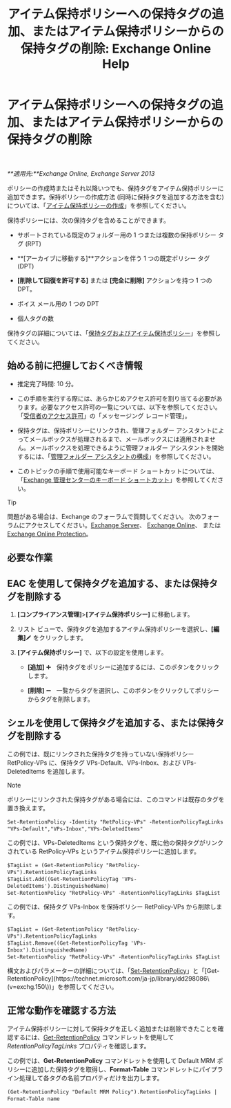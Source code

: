 ﻿---
title: 'アイテム保持ポリシーへの保持タグの追加、またはアイテム保持ポリシーからの保持タグの削除: Exchange Online Help'
TOCTitle: アイテム保持ポリシーへの保持タグの追加、またはアイテム保持ポリシーからの保持タグの削除
ms:assetid: 3a5196ce-2764-453d-9bc1-5ec22d06b40d
ms:mtpsurl: https://technet.microsoft.com/ja-jp/library/Dd362328(v=EXCHG.150)
ms:contentKeyID: 49896205
ms.date: 05/22/2018
mtps_version: v=EXCHG.150
ms.translationtype: HT
---

# アイテム保持ポリシーへの保持タグの追加、またはアイテム保持ポリシーからの保持タグの削除

 

_**適用先:**Exchange Online, Exchange Server 2013_

ポリシーの作成時またはそれ以降いつでも、保持タグをアイテム保持ポリシーに追加できます。保持ポリシーの作成方法 (同時に保持タグを追加する方法を含む) については、「[アイテム保持ポリシーの作成](create-a-retention-policy-exchange-2013-help.md)」を参照してください。

保持ポリシーには、次の保持タグを含めることができます。

  - サポートされている既定のフォルダー用の 1 つまたは複数の保持ポリシー タグ (RPT)

  - **\[アーカイブに移動する\]**アクションを伴う 1 つの既定ポリシー タグ (DPT)

  - **\[削除して回復を許可する\]** または **\[完全に削除\]** アクションを持つ 1 つの DPT。

  - ボイス メール用の 1 つの DPT

  - 個人タグの数

保持タグの詳細については、「[保持タグおよびアイテム保持ポリシー](retention-tags-and-retention-policies-exchange-2013-help.md)」を参照してください。

## 始める前に把握しておくべき情報

  - 推定完了時間: 10 分。

  - この手順を実行する際には、あらかじめアクセス許可を割り当てる必要があります。必要なアクセス許可の一覧については、以下を参照してください。「[受信者のアクセス許可](recipients-permissions-exchange-2013-help.md)」の「メッセージング レコード管理」。

  - 保持タグは、保持ポリシーにリンクされ、管理フォルダー アシスタントによってメールボックスが処理されるまで、メールボックスには適用されません。メールボックスを処理できるように管理フォルダー アシスタントを開始するには、「[管理フォルダー アシスタントの構成](configure-the-managed-folder-assistant-exchange-2013-help.md)」を参照してください。

  - このトピックの手順で使用可能なキーボード ショートカットについては、「[Exchange 管理センターのキーボード ショートカット](keyboard-shortcuts-in-the-exchange-admin-center-exchange-online-protection-help.md)」を参照してください。


> [!TIP]
> 問題がある場合は、Exchange のフォーラムで質問してください。 次のフォーラムにアクセスしてください。<A href="https://go.microsoft.com/fwlink/p/?linkid=60612">Exchange Server</A>、 <A href="https://go.microsoft.com/fwlink/p/?linkid=267542">Exchange Online</A>、 または <A href="https://go.microsoft.com/fwlink/p/?linkid=285351">Exchange Online Protection</A>。



## 必要な作業

## EAC を使用して保持タグを追加する、または保持タグを削除する

1.  **\[コンプライアンス管理\]**\>**\[アイテム保持ポリシー\]** に移動します。

2.  リスト ビューで、保持タグを追加するアイテム保持ポリシーを選択し、**\[編集\]**![編集アイコン](images/Bb124582.6f53ccb2-1f13-4c02-bea0-30690e6ea71d(EXCHG.150).gif "編集アイコン") をクリックします。

3.  **\[アイテム保持ポリシー\]** で、以下の設定を使用します。
    
      - **\[追加\]** ![\[追加\] アイコン](images/JJ218640.c1e75329-d6d7-4073-a27d-498590bbb558(EXCHG.150).gif "[追加] アイコン")   保持タグをポリシーに追加するには、このボタンをクリックします。
    
      - **\[削除\]** ![\[削除\] アイコン](images/Dd362328.479b6ced-8d64-4277-a725-f17fea202b28(EXCHG.150).gif "[削除] アイコン")   一覧からタグを選択し、このボタンをクリックしてポリシーからタグを削除します。

## シェルを使用して保持タグを追加する、または保持タグを削除する

この例では、既にリンクされた保持タグを持っていない保持ポリシー RetPolicy-VPs に、保持タグ VPs-Default、VPs-Inbox、および VPs-DeletedItems を追加します。


> [!NOTE]
> ポリシーにリンクされた保持タグがある場合には、このコマンドは既存のタグを置き換えます。



    Set-RetentionPolicy -Identity "RetPolicy-VPs" -RetentionPolicyTagLinks "VPs-Default","VPs-Inbox","VPs-DeletedItems"

この例では、VPs-DeletedItems という保持タグを、既に他の保持タグがリンクされている RetPolicy-VPs というアイテム保持ポリシーに追加します。

    $TagList = (Get-RetentionPolicy "RetPolicy-VPs").RetentionPolicyTagLinks
    $TagList.Add((Get-RetentionPolicyTag 'VPs-DeletedItems').DistinguishedName)
    Set-RetentionPolicy "RetPolicy-VPs" -RetentionPolicyTagLinks $TagList

この例では、保持タグ VPs-Inbox を保持ポリシー RetPolicy-VPs から削除します。

    $TagList = (Get-RetentionPolicy "RetPolicy-VPs").RetentionPolicyTagLinks
    $TagList.Remove((Get-RetentionPolicyTag 'VPs-Inbox').DistinguishedName)
    Set-RetentionPolicy "RetPolicy-VPs" -RetentionPolicyTagLinks $TagList

構文およびパラメーターの詳細については、「[Set-RetentionPolicy](https://technet.microsoft.com/ja-jp/library/dd335196\(v=exchg.150\))」と「[Get-RetentionPolicy](https://technet.microsoft.com/ja-jp/library/dd298086\(v=exchg.150\))」を参照してください。

## 正常な動作を確認する方法

アイテム保持ポリシーに対して保持タグを正しく追加または削除できたことを確認するには、[Get-RetentionPolicy](https://technet.microsoft.com/ja-jp/library/dd298086\(v=exchg.150\)) コマンドレットを使用して *RetentionPolicyTagLinks* プロパティを確認します。

この例では、**Get-RetentionPolicy** コマンドレットを使用して Default MRM ポリシーに追加した保持タグを取得し、**Format-Table** コマンドレットにパイプライン処理して各タグの名前プロパティだけを出力します。

    (Get-RetentionPolicy "Default MRM Policy").RetentionPolicyTagLinks | Format-Table name

